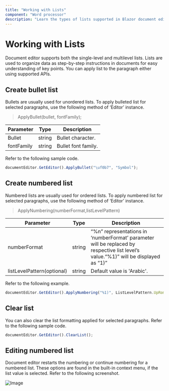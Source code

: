 ```yaml
---
title: "Working with Lists"
component: "Word processor"
description: "Learn the types of lists supported in Blazor document editor and how to apply or clear it for selected contents."
---
```


# Working with Lists

Document editor supports both the single-level and multilevel lists. Lists are used to organize data as step-by-step instructions in documents for easy understanding of key points. You can apply list to the paragraph either using supported APIs.

## Create bullet list

Bullets are usually used for unordered lists. To apply bulleted list for selected paragraphs, use the following method of ‘Editor’ instance.

> ApplyBullet(bullet, fontFamily);

|Parameter|Type|Description|
|---------|----|-----------|
|Bullet|string|Bullet character.|
|fontFamily|string|Bullet font family.|

Refer to the following sample code.

```javascript
documentEditor.GetEditor().ApplyBullet("\uf0b7", "Symbol");
```

## Create numbered list

Numbered lists are usually used for ordered lists. To apply numbered list for selected paragraphs, use the following method of ‘Editor’ instance.

> ApplyNumbering(numberFormat,listLevelPattern)

|Parameter|Type|Description|
|---------|----|-----------|
|numberFormat|string|“%n” representations in ‘numberFormat’ parameter will be replaced by respective list level’s value.“%1)” will be displayed as “1)”|
|listLevelPattern(optional)|string|Default value is 'Arabic'.|

Refer to the following example.

```javascript
documentEditor.GetEditor().ApplyNumbering("%1)", ListLevelPattern.UpRoman);
```

## Clear list

You can also clear the list formatting applied for selected paragraphs. Refer to the following sample code.

```javascript
documentEditor.GetEditor().ClearList();
```

## Editing numbered list

Document editor restarts the numbering or continue numbering for a numbered list. These options are found in the built-in context menu, if the list value is selected. Refer to the following screenshot.

![Image](images/list.jpeg)
